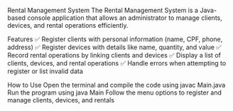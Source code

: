 Rental Management System
The Rental Management System is a Java-based console application that allows an administrator to manage clients, devices, and rental operations efficiently.

Features
✅ Register clients with personal information (name, CPF, phone, address)
✅ Register devices with details like name, quantity, and value
✅ Record rental operations by linking clients and devices
✅ Display a list of clients, devices, and rental operations
✅ Handle errors when attempting to register or list invalid data

How to Use
Open the terminal and compile the code using javac Main.java
Run the program using java Main
Follow the menu options to register and manage clients, devices, and rentals

